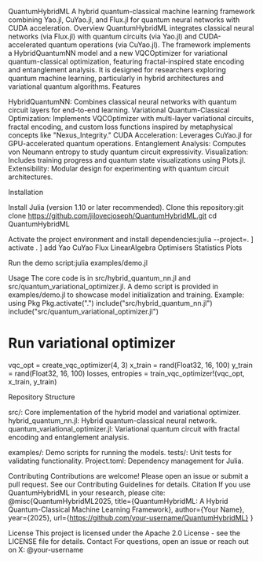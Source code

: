 QuantumHybridML
A hybrid quantum-classical machine learning framework combining Yao.jl, CuYao.jl, and Flux.jl for quantum neural networks with CUDA acceleration.
Overview
QuantumHybridML integrates classical neural networks (via Flux.jl) with quantum circuits (via Yao.jl) and CUDA-accelerated quantum operations (via CuYao.jl). The framework implements a HybridQuantumNN model and a new VQCOptimizer for variational quantum-classical optimization, featuring fractal-inspired state encoding and entanglement analysis. It is designed for researchers exploring quantum machine learning, particularly in hybrid architectures and variational quantum algorithms.
Features

HybridQuantumNN: Combines classical neural networks with quantum circuit layers for end-to-end learning.
Variational Quantum-Classical Optimization: Implements VQCOptimizer with multi-layer variational circuits, fractal encoding, and custom loss functions inspired by metaphysical concepts like "Nexus_Integrity."
CUDA Acceleration: Leverages CuYao.jl for GPU-accelerated quantum operations.
Entanglement Analysis: Computes von Neumann entropy to study quantum circuit expressivity.
Visualization: Includes training progress and quantum state visualizations using Plots.jl.
Extensibility: Modular design for experimenting with quantum circuit architectures.

Installation

Install Julia (version 1.10 or later recommended).
Clone this repository:git clone https://github.com/jilovecjoseph/QuantumHybridML.git
cd QuantumHybridML


Activate the project environment and install dependencies:julia --project=.
] activate .
] add Yao CuYao Flux LinearAlgebra Optimisers Statistics Plots


Run the demo script:julia examples/demo.jl



Usage
The core code is in src/hybrid_quantum_nn.jl and src/quantum_variational_optimizer.jl. A demo script is provided in examples/demo.jl to showcase model initialization and training. Example:
using Pkg
Pkg.activate(".")
include("src/hybrid_quantum_nn.jl")
include("src/quantum_variational_optimizer.jl")

# Run variational optimizer
vqc_opt = create_vqc_optimizer(4, 3)
x_train = rand(Float32, 16, 100)
y_train = rand(Float32, 16, 100)
losses, entropies = train_vqc_optimizer!(vqc_opt, x_train, y_train)

Repository Structure

src/: Core implementation of the hybrid model and variational optimizer.
hybrid_quantum_nn.jl: Hybrid quantum-classical neural network.
quantum_variational_optimizer.jl: Variational quantum circuit with fractal encoding and entanglement analysis.


examples/: Demo scripts for running the models.
tests/: Unit tests for validating functionality.
Project.toml: Dependency management for Julia.

Contributing
Contributions are welcome! Please open an issue or submit a pull request. See our Contributing Guidelines for details.
Citation
If you use QuantumHybridML in your research, please cite:
@misc{QuantumHybridML2025,
  title={QuantumHybridML: A Hybrid Quantum-Classical Machine Learning Framework},
  author={Your Name},
  year={2025},
  url={https://github.com/your-username/QuantumHybridML}
}

License
This project is licensed under the Apache 2.0 License - see the LICENSE file for details.
Contact
For questions, open an issue or reach out on X: @your-username
